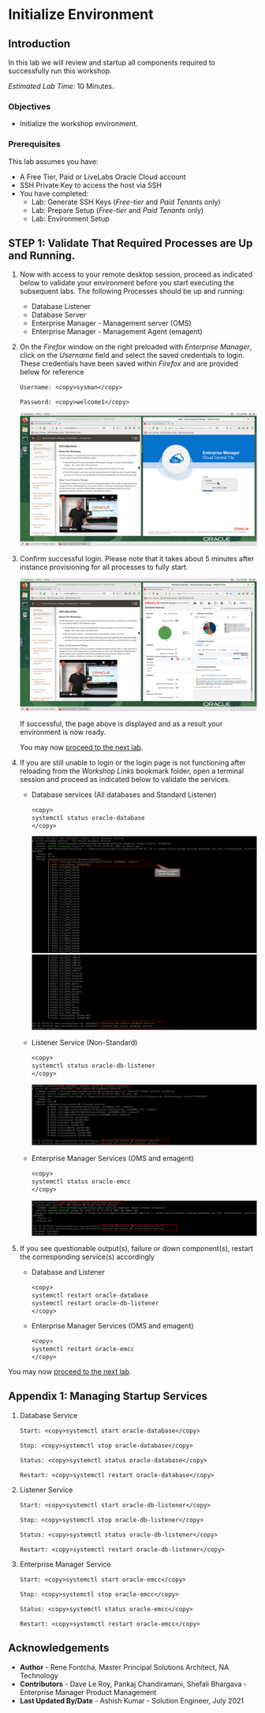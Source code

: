 # Initialize Environment

## Introduction

In this lab we will review and startup all components required to successfully run this workshop.

*Estimated Lab Time:* 10 Minutes.

### Objectives
- Initialize the workshop environment.

### Prerequisites
This lab assumes you have:
- A Free Tier, Paid or LiveLabs Oracle Cloud account
- SSH Private Key to access the host via SSH
- You have completed:
    - Lab: Generate SSH Keys (*Free-tier* and *Paid Tenants* only)
    - Lab: Prepare Setup (*Free-tier* and *Paid Tenants* only)
    - Lab: Environment Setup

## **STEP 1:** Validate That Required Processes are Up and Running.
1. Now with access to your remote desktop session, proceed as indicated below to validate your environment before you start executing the subsequent labs. The following Processes should be up and running:

    - Database Listener
    - Database Server
    - Enterprise Manager - Management server (OMS)
    - Enterprise Manager - Management Agent (emagent)

2. On the *Firefox* window on the right preloaded with *Enterprise Manager*, click on the *Username* field and select the saved credentials to login. These credentials have been saved within *Firefox* and are provided below for reference

    ```
    Username: <copy>sysman</copy>
    ```

    ```
    Password: <copy>welcome1</copy>
    ```

    ![](images/em-login.png " ")

3. Confirm successful login. Please note that it takes about 5 minutes after instance provisioning for all processes to fully start.

    ![](images/em-landing.png " ")

    If successful, the page above is displayed and as a result your environment is now ready.  

    You may now [proceed to the next lab](#next).

4. If you are still unable to login or the login page is not functioning after reloading from the *Workshop Links* bookmark folder, open a terminal session and proceed as indicated below to validate the services.

    - Database services (All databases and Standard Listener)
        ```
        <copy>
        systemctl status oracle-database
        </copy>
        ```

        ![](images/db-service-status.png " ")
        ![](images/db-service-status2.png " ")

    - Listener Service (Non-Standard)
        ```
        <copy>
        systemctl status oracle-db-listener
        </copy>
        ```
        ![](images/listener-service-status.png " ")

    - Enterprise Manager Services (OMS and emagent)
        ```
        <copy>
        systemctl status oracle-emcc
        </copy>
        ```

        ![](images/em-service-status.png " ")

5. If you see questionable output(s), failure or down component(s), restart the corresponding service(s) accordingly

    - Database and Listener
        ```
        <copy>
        systemctl restart oracle-database
        systemctl restart oracle-db-listener
        </copy>
        ```

    - Enterprise Manager Services (OMS and emagent)
  
        ```
        <copy>
        systemctl restart oracle-emcc
        </copy>
        ```

You may now [proceed to the next lab](#next).

## Appendix 1: Managing Startup Services

1. Database Service

    ```
    Start: <copy>systemctl start oracle-database</copy>
    ```
    ```
    Stop: <copy>systemctl stop oracle-database</copy>
    ```
    ```
    Status: <copy>systemctl status oracle-database</copy>
    ```
    ```
    Restart: <copy>systemctl restart oracle-database</copy>
    ```
2. Listener Service

    ```
    Start: <copy>systemctl start oracle-db-listener</copy>
    ```
    ```
    Stop: <copy>systemctl stop oracle-db-listener</copy>
    ```
    ```
    Status: <copy>systemctl status oracle-db-listener</copy>
    ```
    ```
    Restart: <copy>systemctl restart oracle-db-listener</copy>
    ```
3. Enterprise Manager Service

    ```
    Start: <copy>systemctl start oracle-emcc</copy>
    ```
    ```
    Stop: <copy>systemctl stop oracle-emcc</copy>
    ```
    ```
    Status: <copy>systemctl status oracle-emcc</copy>
    ```
    ```
    Restart: <copy>systemctl restart oracle-emcc</copy>
    ```

## Acknowledgements
- **Author** - Rene Fontcha, Master Principal Solutions Architect, NA Technology
- **Contributors** - Dave Le Roy, Pankaj Chandiramani, Shefali Bhargava - Enterprise Manager Product Management
- **Last Updated By/Date** - Ashish Kumar - Solution Engineer, July 2021
